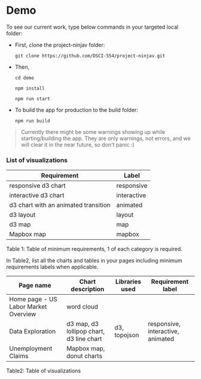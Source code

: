 # Demo

To see our current work, type below commands in your targeted local folder:

* First, clone the project-ninjav folder:

  ```git clone https://github.com/DSCI-554/project-ninjav.git```


* Then,

  ```cd demo```

  ```npm install```

  ```npm run start```

* To build the app for production to the build folder:

  ```npm run build```
  

> Currently there might be some warnings showing up while starting/building the app.
> They are only warnings, not errors, and we will clear it in the near future,
> so don't panic :)

### List of visualizations

| Requirement                            | Label        |
| -------------------------------------- | ------------ |
| responsive d3 chart                    | responsive   |
| interactive d3 chart                   | interactive  |
| d3 chart with an animated transition   | animated     |
| d3 layout                              | layout       |
| d3 map                                 | map          |
| Mapbox map                             | mapbox       |

Table 1: Table of minimum requirements, 1 of each category is required.

In Table2, list all the charts and tables in your pages including minimum requirements labels when applicable.

| Page name                             | Chart description                         | Libraries used  | Requirement label |
| ------------------------------------- | ----------------------------------------- | --------------- | ----------------- |
| Home page - US Labor Market Overview  | word cloud                                |                 |                   |
| Data Exploration                      | d3 map, d3 lollipop chart, d3 line chart  | d3, topojson    | responsive, interactive, animated |
| Unemployment Claims                   | Mapbox map, donut charts                  |                 |                   |

Table2: Table of visualizations
